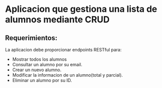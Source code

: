 # Aplicacion que gestiona una lista de alumnos mediante CRUD

## Requerimientos: 
La aplicacion debe proporcionar endpoints RESTful para:
- Mostrar todos los alumnos
- Consultar un alumno por su email.
- Crear un nuevo alumno.
- Modificar la informacion de un alumno(total y parcial).
- Eliminar un alumno por su ID.
